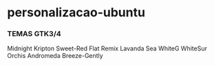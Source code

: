 # personalizacao-ubuntu

### TEMAS GTK3/4
Midnight
Kripton
Sweet-Red
Flat Remix
Lavanda Sea
WhiteG
WhiteSur
Orchis
Andromeda
Breeze-Gently